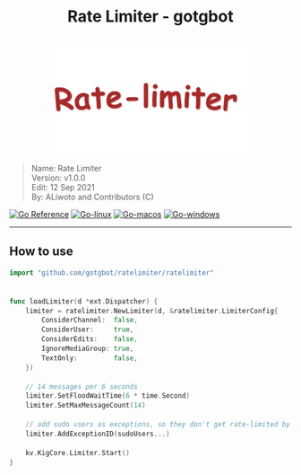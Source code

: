 <!--
 *
 * This file is part of ratelimiter-gotgbot (https://github.com/gotgbot/ratelimiter).
 * Copyright (c) 2021 ALiwoto, Contributors.
 *
 * This library is free: you can redistribute it and/or modify
 * it under the terms of the GNU Lesser General Public License License as published by
 * the Free Software Foundation, version 3.
 *
 * This library is distributed in the hope that it will be useful, but
 * WITHOUT ANY WARRANTY; without even the implied warranty of
 * MERCHANTABILITY or FITNESS FOR A PARTICULAR PURPOSE. See the GNU Lesser General Public License for more details.
 *
 * You should have received a copy of the GNU Lesser General Public License
 * along with this program. If not, see <http://www.gnu.org/licenses/>.
-->


# <p align="center"> Rate Limiter - gotgbot </p>

<p align="center">
	<a href="https://github.com/gotgbot/ratelimiter">
		<img src="./logo.png" alt="ratelimiter-Logo">
	</a>
</p>

> Name:		Rate Limiter			\
> Version:	v1.0.0					\
> Edit:		12 Sep 2021				\
> By:		ALiwoto and Contributors (C)	

[![Go Reference](https://pkg.go.dev/badge/github.com/gotgbot/ratelimiter.svg)](https://pkg.go.dev/github.com/gotgbot/ratelimiter) [![Go-linux](https://github.com/gotgbot/ratelimiter/actions/workflows/go-linux.yml/badge.svg)](https://github.com/gotgbot/ratelimiter/actions/workflows/go-linux.yml) [![Go-macos](https://github.com/gotgbot/ratelimiter/actions/workflows/go-macos.yml/badge.svg)](https://github.com/gotgbot/ratelimiter/actions/workflows/go-macos.yml) [![Go-windows](https://github.com/gotgbot/ratelimiter/actions/workflows/go-windows.yml/badge.svg)](https://github.com/gotgbot/ratelimiter/actions/workflows/go-windows.yml)

<hr/>

## How to use

```go
import "github.com/gotgbot/ratelimiter/ratelimiter"


func loadLimiter(d *ext.Dispatcher) {
	limiter = ratelimiter.NewLimiter(d, &ratelimiter.LimiterConfig{
		ConsiderChannel:  false,
		ConsiderUser:     true,
		ConsiderEdits:    false,
		IgnoreMediaGroup: true,
		TextOnly:         false,
	})

	// 14 messages per 6 seconds
	limiter.SetFloodWaitTime(6 * time.Second)
	limiter.SetMaxMessageCount(14)

	// add sudo users as exceptions, so they don't get rate-limited by library.
	limiter.AddExceptionID(sudoUsers...)

	kv.KigCore.Limiter.Start()
}
```

